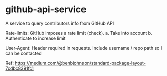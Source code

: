 # github-api-service
A service to query contributors info from GitHub API


Rate-limits:
    GitHub imposes a rate limit (check).
    a. Take into account
    b. Authenticate to increase limit

User-Agent:
    Header required in requests.
    Include username / repo path so I can be contacted


Ref:
https://medium.com/@benbjohnson/standard-package-layout-7cdbc8391fc1
